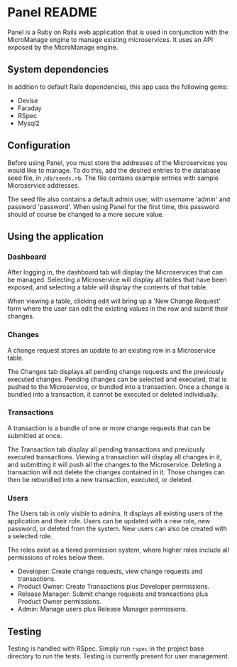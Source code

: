 # Panel README

Panel is a Ruby on Rails web application that is used in conjunction with the MicroManage engine to manage existing
microservices. It uses an API exposed by the MicroManage engine.

## System dependencies

In addition to default Rails dependencies, this app uses the following gems:
* Devise
* Faraday
* RSpec
* Mysql2


## Configuration

Before using Panel, you must store the addresses of the Microservices you would like to manage.
To do this, add the desired entries to the database seed file, in `/db/seeds.rb`. The file contains
example entries with sample Microservice addresses.

The seed file also contains a default admin user, with username 'admin' and password 'password'. When using Panel
for the first time, this password should of course be changed to a more secure value.


## Using the application

### Dashboard

After logging in, the dashboard tab will display the Microservices that can be managed. Selecting a Microservice will
display all tables that have been exposed, and selecting a table will display the contents of that table.

When viewing a table, clicking edit will bring up a 'New Change Request' form where the user can edit the existing
values in the row and submit their changes.

### Changes

A change request stores an update to an existing row in a Microservice table.

The Changes tab displays all pending change requests and the previously executed changes. Pending changes can be
selected and executed, that is pushed to the Microservice, or bundled into a transaction. Once a change is bundled
into a transaction, it cannot be executed or deleted individually.

### Transactions

A transaction is a bundle of one or more change requests that can be submitted at once.

The Transaction tab display all pending transactions and previously executed transactions. Viewing a transaction will
display all changes in it, and submitting it will push all the changes to the Microservice. Deleting a transaction will
not delete the changes contained in it. Those changes can then be rebundled into a new transaction, executed, or
deleted.

### Users

The Users tab is only visible to admins. It displays all existing users of the application and their role. Users can
be updated with a new role, new password, or deleted from the system. New users can also be created with a selected
role.

The roles exist as a tiered permission system, where higher roles include all permissions of roles below them.
* Developer: Create change requests, view change requests and transactions.
* Product Owner: Create Transactions plus Developer permissions.
* Release Manager: Submit change requests and transactions plus Product Owner permissions.
* Admin: Manage users plus Release Manager permissions.


## Testing

Testing is handled with RSpec. Simply run `rspec` in the project base directory to run the tests. Testing is currently
present for user management.

